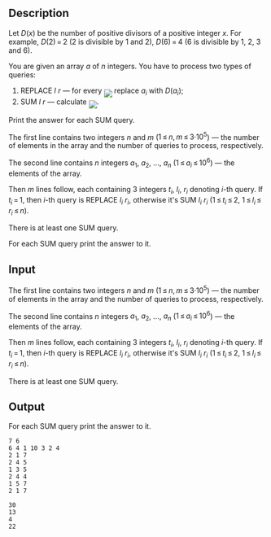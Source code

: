 ## Description

<div><p>Let <span class="tex-span"><i>D</i>(<i>x</i>)</span> be the number of positive divisors of a positive integer <span class="tex-span"><i>x</i></span>. For example, <span class="tex-span"><i>D</i>(2) = 2</span> (<span class="tex-span">2</span> is divisible by <span class="tex-span">1</span> and <span class="tex-span">2</span>), <span class="tex-span"><i>D</i>(6) = 4</span> (<span class="tex-span">6</span> is divisible by <span class="tex-span">1</span>, <span class="tex-span">2</span>, <span class="tex-span">3</span> and <span class="tex-span">6</span>).</p><p>You are given an array <span class="tex-span"><i>a</i></span> of <span class="tex-span"><i>n</i></span> integers. You have to process two types of queries:</p><ol> <li> <span class="tex-font-style-tt">REPLACE</span> <span class="tex-span"><i>l</i></span> <span class="tex-span"><i>r</i></span> — for every <img align="middle" class="tex-formula" src="file://ux8LoXrC.png" style="max-width: 100.0%;max-height: 100.0%;"> replace <span class="tex-span"><i>a</i><sub class="lower-index"><i>i</i></sub></span> with <span class="tex-span"><i>D</i>(<i>a</i><sub class="lower-index"><i>i</i></sub>)</span>; </li><li> <span class="tex-font-style-tt">SUM</span> <span class="tex-span"><i>l</i></span> <span class="tex-span"><i>r</i></span> — calculate <img align="middle" class="tex-formula" src="file://g4lgrbTH.png" style="max-width: 100.0%;max-height: 100.0%;">. </li></ol><p>Print the answer for each <span class="tex-font-style-tt">SUM</span> query.</p></div><div class="input-specification"><p>The first line contains two integers <span class="tex-span"><i>n</i></span> and <span class="tex-span"><i>m</i></span> (<span class="tex-span">1 ≤ <i>n</i>, <i>m</i> ≤ 3·10<sup class="upper-index">5</sup></span>) — the number of elements in the array and the number of queries to process, respectively.</p><p>The second line contains <span class="tex-span"><i>n</i></span> integers <span class="tex-span"><i>a</i><sub class="lower-index">1</sub></span>, <span class="tex-span"><i>a</i><sub class="lower-index">2</sub></span>, ..., <span class="tex-span"><i>a</i><sub class="lower-index"><i>n</i></sub></span> (<span class="tex-span">1 ≤ <i>a</i><sub class="lower-index"><i>i</i></sub> ≤ 10<sup class="upper-index">6</sup></span>) — the elements of the array.</p><p>Then <span class="tex-span"><i>m</i></span> lines follow, each containing <span class="tex-span">3</span> integers <span class="tex-span"><i>t</i><sub class="lower-index"><i>i</i></sub></span>, <span class="tex-span"><i>l</i><sub class="lower-index"><i>i</i></sub></span>, <span class="tex-span"><i>r</i><sub class="lower-index"><i>i</i></sub></span> denoting <span class="tex-span"><i>i</i></span>-th query. If <span class="tex-span"><i>t</i><sub class="lower-index"><i>i</i></sub> = 1</span>, then <span class="tex-span"><i>i</i></span>-th query is <span class="tex-font-style-tt">REPLACE</span> <span class="tex-span"><i>l</i><sub class="lower-index"><i>i</i></sub></span> <span class="tex-span"><i>r</i><sub class="lower-index"><i>i</i></sub></span>, otherwise it's <span class="tex-font-style-tt">SUM</span> <span class="tex-span"><i>l</i><sub class="lower-index"><i>i</i></sub></span> <span class="tex-span"><i>r</i><sub class="lower-index"><i>i</i></sub></span> (<span class="tex-span">1 ≤ <i>t</i><sub class="lower-index"><i>i</i></sub> ≤ 2</span>, <span class="tex-span">1 ≤ <i>l</i><sub class="lower-index"><i>i</i></sub> ≤ <i>r</i><sub class="lower-index"><i>i</i></sub> ≤ <i>n</i></span>).</p><p>There is at least one <span class="tex-font-style-tt">SUM</span> query.</p></div><div class="output-specification"><p>For each <span class="tex-font-style-tt">SUM</span> query print the answer to it.</p></div>

## Input

<p>The first line contains two integers <span class="tex-span"><i>n</i></span> and <span class="tex-span"><i>m</i></span> (<span class="tex-span">1 ≤ <i>n</i>, <i>m</i> ≤ 3·10<sup class="upper-index">5</sup></span>) — the number of elements in the array and the number of queries to process, respectively.</p><p>The second line contains <span class="tex-span"><i>n</i></span> integers <span class="tex-span"><i>a</i><sub class="lower-index">1</sub></span>, <span class="tex-span"><i>a</i><sub class="lower-index">2</sub></span>, ..., <span class="tex-span"><i>a</i><sub class="lower-index"><i>n</i></sub></span> (<span class="tex-span">1 ≤ <i>a</i><sub class="lower-index"><i>i</i></sub> ≤ 10<sup class="upper-index">6</sup></span>) — the elements of the array.</p><p>Then <span class="tex-span"><i>m</i></span> lines follow, each containing <span class="tex-span">3</span> integers <span class="tex-span"><i>t</i><sub class="lower-index"><i>i</i></sub></span>, <span class="tex-span"><i>l</i><sub class="lower-index"><i>i</i></sub></span>, <span class="tex-span"><i>r</i><sub class="lower-index"><i>i</i></sub></span> denoting <span class="tex-span"><i>i</i></span>-th query. If <span class="tex-span"><i>t</i><sub class="lower-index"><i>i</i></sub> = 1</span>, then <span class="tex-span"><i>i</i></span>-th query is <span class="tex-font-style-tt">REPLACE</span> <span class="tex-span"><i>l</i><sub class="lower-index"><i>i</i></sub></span> <span class="tex-span"><i>r</i><sub class="lower-index"><i>i</i></sub></span>, otherwise it's <span class="tex-font-style-tt">SUM</span> <span class="tex-span"><i>l</i><sub class="lower-index"><i>i</i></sub></span> <span class="tex-span"><i>r</i><sub class="lower-index"><i>i</i></sub></span> (<span class="tex-span">1 ≤ <i>t</i><sub class="lower-index"><i>i</i></sub> ≤ 2</span>, <span class="tex-span">1 ≤ <i>l</i><sub class="lower-index"><i>i</i></sub> ≤ <i>r</i><sub class="lower-index"><i>i</i></sub> ≤ <i>n</i></span>).</p><p>There is at least one <span class="tex-font-style-tt">SUM</span> query.</p>

## Output

<p>For each <span class="tex-font-style-tt">SUM</span> query print the answer to it.</p>





```input1
7 6
6 4 1 10 3 2 4
2 1 7
2 4 5
1 3 5
2 4 4
1 5 7
2 1 7

```




```output1
30
13
4
22

```


